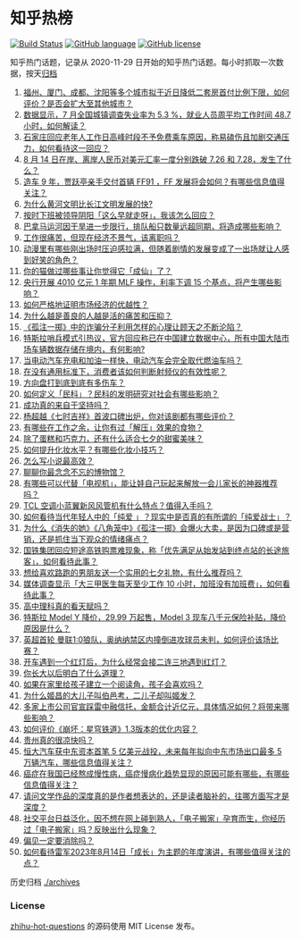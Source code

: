 # 知乎热榜
[![Build Status](https://github.com/ToWeLong/zhihu-hot-questions/workflows/CI/badge.svg)](https://github.com/ToWeLong/zhihu-hot-questions/actions)
[![GitHub language](https://img.shields.io/badge/language-golang-orange.svg)](https://golang.org/)
[![GitHub license](https://img.shields.io/github/license/ToWeLong/zhihu-hot-questions)](https://github.com/ToWeLong/zhihu-hot-questions/blob/main/LICENSE)

知乎热门话题，记录从 2020-11-29 日开始的知乎热门话题。每小时抓取一次数据，按天[归档](./archives)

<!-- BEGIN -->

1. [福州、厦门、成都、沈阳等多个城市拟于近日降低二套房首付比例下限，如何评价？是否会扩大至其他城市？](https://www.zhihu.com/question/617271065)
1. [数据显示，7 月全国城镇调查失业率为 5.3 %，就业人员周平均工作时间 48.7 小时，如何解读？](https://www.zhihu.com/question/617346311)
1. [石家庄回应老年人工作日高峰时段不予免费乘车原因，称易磕伤且加剧交通压力，如何看待这一回应？](https://www.zhihu.com/question/617188343)
1. [8 月 14 日在岸、离岸人民币对美元汇率一度分别跌破 7.26 和 7.28，发生了什么？](https://www.zhihu.com/question/617334912)
1. [造车 9 年，贾跃亭亲手交付首辆 FF91 ，FF 发展将会如何？有哪些信息值得关注？](https://www.zhihu.com/question/617212215)
1. [为什么黄河文明比长江文明发展的快?](https://www.zhihu.com/question/616361450)
1. [按时下班被领导阴阳「这么早就走呀」，我该怎么回应？](https://www.zhihu.com/question/617196411)
1. [巴拿马运河因干旱进一步限行，排队船只数量远超同期，将造成哪些影响？](https://www.zhihu.com/question/617105472)
1. [工作很痛苦，但现在经济不景气，该离职吗？](https://www.zhihu.com/question/611879663)
1. [动漫里有哪些刚出场时压迫感拉满，但随着剧情的发展变成了一出场就让人感到好笑的角色？](https://www.zhihu.com/question/616866998)
1. [你的猫做过哪些事让你觉得它「成仙」了？](https://www.zhihu.com/question/615449195)
1. [央行开展 4010 亿元 1 年期 MLF 操作，利率下调 15 个基点，将产生哪些影响？](https://www.zhihu.com/question/617342488)
1. [如何严格地证明市场经济的优越性？](https://www.zhihu.com/question/616912104)
1. [为什么越是善良的人越是活的痛苦和压抑？](https://www.zhihu.com/question/611896353)
1. [《孤注一掷》中的诈骗分子利用怎样的心理让顾天之不断沦陷？](https://www.zhihu.com/question/616202470)
1. [特斯拉哨兵模式引热议，官方回应称已在中国建立数据中心，所有中国大陆市场车辆数据存储在境内，有何影响?](https://www.zhihu.com/question/617236443)
1. [当电动汽车充电和加油一样快，电动汽车会完全取代燃油车吗？](https://www.zhihu.com/question/617252207)
1. [在没有通用标准下，消费者该如何判断射频仪的有效性呢？](https://www.zhihu.com/question/617208511)
1. [方向盘打到底到底有多伤车？](https://www.zhihu.com/question/604715486)
1. [如何定义「民科」？民科的发明研究对社会有哪些影响？](https://www.zhihu.com/question/617196125)
1. [成功真的来自于坚持吗？](https://www.zhihu.com/question/614930267)
1. [杨超越《七时吉祥》首波口碑出炉，你对该剧都有哪些评价？](https://www.zhihu.com/question/616802293)
1. [有哪些在工作之余，让你有过「解压」效果的食物？](https://www.zhihu.com/question/616585830)
1. [除了蛋糕和巧克力，还有什么适合七夕的甜蜜美味？](https://www.zhihu.com/question/614921111)
1. [如何提升化妆水平？有哪些化妆小技巧？](https://www.zhihu.com/question/614301899)
1. [怎么写小说最高效？](https://www.zhihu.com/question/612379449)
1. [聊聊你最念念不忘的博物馆？](https://www.zhihu.com/question/616613454)
1. [有哪些可以代替「电视机」，能让娃自己玩起来解放一会儿家长的神器推荐吗？](https://www.zhihu.com/question/614426662)
1. [TCL 空调小蓝翼新风风管机有什么特点？值得入手吗？](https://www.zhihu.com/question/617197681)
1. [如何看待当代年轻人中的「纯爱 」？现实中是否真的有所谓的「纯爱战士」？](https://www.zhihu.com/question/616753933)
1. [为什么《消失的她》《八角笼中》《孤注一掷》会爆火大卖，是因为口碑或是营销，还是抓住当下观众的情绪痛点？](https://www.zhihu.com/question/616271726)
1. [国铁集团回应短途高铁购票难现象，称「优先满足从始发站到终点站的长途旅客」，如何看待此事？](https://www.zhihu.com/question/617072318)
1. [想给喜欢路跑的男朋友送一个实用的七夕礼物，有什么推荐吗？](https://www.zhihu.com/question/614925922)
1. [媒体调查显示「大三甲医生每天至少工作 10 小时，加班没有加班费」，如何看待此事？](https://www.zhihu.com/question/617182952)
1. [高中理科真的看天赋吗？](https://www.zhihu.com/question/616503720)
1. [特斯拉 Model Y 降价，29.99 万起售，Model 3 现车八千元保险补贴，降价原因是什么？](https://www.zhihu.com/question/617163936)
1. [英超首轮 曼联1:0狼队，奥纳纳禁区内撞倒进攻球员未判，如何评价该场比赛？](https://www.zhihu.com/question/617313967)
1. [开车遇到一个红灯后，为什么经常会接二连三地遇到红灯？](https://www.zhihu.com/question/617162868)
1. [你长大以后明白了什么道理？](https://www.zhihu.com/question/598387304)
1. [如果在家里给孩子建立一个阅读角，孩子会喜欢吗？](https://www.zhihu.com/question/587725549)
1. [为什么姬昌的大儿子叫伯邑考，二儿子却叫姬发？](https://www.zhihu.com/question/22682470)
1. [多家上市公司官宣踩雷中融信托，金额合计近亿元，具体情况如何？将带来哪些影响？](https://www.zhihu.com/question/617209326)
1. [如何评价《崩坏：星穹铁道》1.3版本的优化内容？](https://www.zhihu.com/question/616851119)
1. [贵州真的很凉快吗？](https://www.zhihu.com/question/613300770)
1. [恒大汽车获中东资本首笔 5 亿美元战投，未来每年拟向中东市场出口最多 5 万辆汽车，哪些信息值得关注？](https://www.zhihu.com/question/617275739)
1. [癌症在我国已经熬成慢性病，癌症慢病化趋势显现的原因可能有哪些，有哪些信息值得关注？](https://www.zhihu.com/question/617220604)
1. [请问文学作品的深度真的是作者想表达的，还是读者脑补的，往哪方面写才是深度？](https://www.zhihu.com/question/610820505)
1. [社交平台日益泛化，因不想在网上碰到熟人，「电子搬家」孕育而生，你经历过「电子搬家」吗？反映出什么现象？](https://www.zhihu.com/question/616780037)
1. [偏见一定要消除吗？](https://www.zhihu.com/question/614550647)
1. [如何看待雷军2023年8月14日「成长」为主题的年度演讲，有哪些值得关注的点？](https://www.zhihu.com/question/617186355)

<!-- END -->

历史归档 [./archives](./archives)


### License
[zhihu-hot-questions](https://github.com/towelong/zhihu-hot-questions) 的源码使用 MIT License 发布。